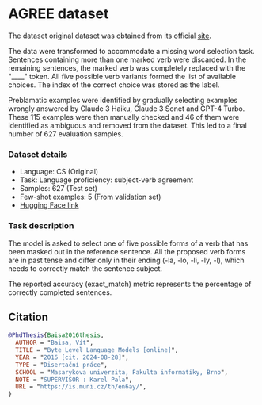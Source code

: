 # AGREE dataset

The dataset original dataset was obtained from its official [site](https://nlp.fi.muni.cz/~xbaisa/agree/).

The data were transformed to accommodate a missing word selection task. 
Sentences containing more than one marked verb were discarded. 
In the remaining sentences, the marked verb was completely replaced with the "____" token. 
All five possible verb variants formed the list of available choices. The index of the correct choice was stored as the label.

Preblamatic examples were identified by gradually selecting examples wrongly answered by Claude 3 Haiku, Claude 3 Sonet and GPT-4 Turbo. These 115 examples were then manually checked and 46 of them were identified as ambiguous and removed from the dataset. This led to a final number of 627 evaluation samples.

### Dataset details

- Language: CS (Original)
- Task: Language proficiency: subject-verb agreement
- Samples: 627 (Test set)
- Few-shot examples: 5 (From validation set)
- [Hugging Face link](https://huggingface.co/datasets/CIIRC-NLP/agree-cs)

### Task description

The model is asked to select one of five possible forms of a verb that has been masked out in the reference sentence. All the proposed verb forms are in past tense and differ only in their ending (-la, -lo, -li, -ly, -l), which needs to correctly match the sentence subject.

The reported accuracy (exact_match) metric represents the percentage of correctly completed sentences.

## Citation

```bibtex
@PhdThesis{Baisa2016thesis,
  AUTHOR = "Baisa, Vít",
  TITLE = "Byte Level Language Models [online]",
  YEAR = "2016 [cit. 2024-08-28]",
  TYPE = "Disertační práce",
  SCHOOL = "Masarykova univerzita, Fakulta informatiky, Brno",
  NOTE = "SUPERVISOR : Karel Pala",
  URL = "https://is.muni.cz/th/en6ay/",
}
```
